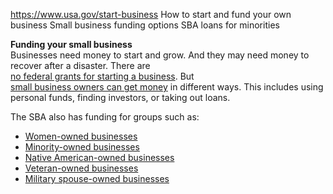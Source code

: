 

https://www.usa.gov/start-business
How to start and fund your own business
Small business funding options
SBA loans for minorities

**Funding your small business**  
Businesses need money to start and grow. And they may need money to recover after a disaster. There are  
[no federal grants for starting a business](https://www.usa.gov/no-free-money). But  
[small business owners can get money](https://www.sba.gov/business-guide/plan-your-business/fund-your-business) in different ways. This includes using personal funds, finding investors, or taking out loans.  

The SBA also has funding for groups such as:  

* [Women-owned businesses](https://www.sba.gov/business-guide/grow-your-business/women-owned-businesses)  
* [Minority-owned businesses](https://www.sba.gov/business-guide/grow-your-business/minority-owned-businesses)  
* [Native American-owned businesses](https://www.sba.gov/business-guide/grow-your-business/native-american-owned-businesses)  
* [Veteran-owned businesses](https://www.sba.gov/business-guide/grow-your-business/veteran-owned-businesses)  
* [Military spouse-owned businesses](https://www.sba.gov/business-guide/grow-your-business/military-spouse-businesses)
